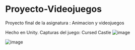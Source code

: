 # Proyecto-Videojuegos
Proyecto final de la asignatura : Animacion y videojuegos

Hecho en Unity. 
Capturas del juego: Cursed Castle
![image](https://user-images.githubusercontent.com/90885563/192374872-8b1a493c-75c4-462a-8a20-e8441f6d5078.png)

![image](https://user-images.githubusercontent.com/90885563/192374969-e26f702d-41da-47df-bec1-1c3b366a2a41.png)
